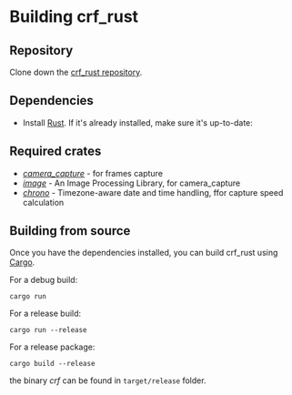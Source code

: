 # Building crf_rust

## Repository

Clone down the [crf_rust repository](https://github.com/Dreamy16101976/crf_rust).

## Dependencies

- Install [Rust](https://www.rust-lang.org/tools/install). If it's already installed, make sure it's up-to-date:

## Required crates

- [<i>camera_capture</i>](https://crates.io/crates/camera_capture) - for frames capture
- [<i>image</i>](https://crates.io/crates/image/) - An Image Processing Library, for camera_capture
- [<i>chrono</i>](https://crates.io/crates/chrono) - Timezone-aware date and time handling, ffor capture speed calculation

## Building from source

Once you have the dependencies installed, you can build crf_rust using [Cargo](https://doc.rust-lang.org/cargo/).

For a debug build:

```
cargo run
```

For a release build:

```
cargo run --release
```

For a release package:

```
cargo build --release
```

the binary <i>crf</i> can be found in `target/release` folder.

